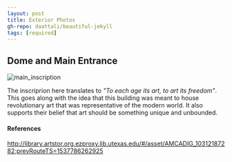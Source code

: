 ```yaml
---
layout: post
title: Exterior Photos
gh-repo: daattali/beautiful-jekyll
tags: [required]
---
```


## Dome and Main Entrance
![main_inscription](http://mdxdv.artstor.org/thumb/imgstor/size2/mcad/d0001/mcad_aict_08092603_8b_srgb.jpg)


The inscriprion here translates to _"To each age its art, to art its freedom"_. This goes along with the idea that this 
building was meant to house revolutionary art that was representative of the modern world. It also supports their belief that
art should be something unique and unbounded.



#### References
http://library.artstor.org.ezproxy.lib.utexas.edu/#/asset/AMCADIG_10312187282;prevRouteTS=1537786262925
